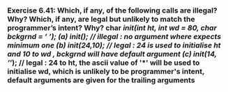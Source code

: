 ### Exercise 6.41: Which, if any, of the following calls are illegal? Why? Which, if any, are legal but unlikely to match the programmer’s intent? Why?    char *init(int ht, int wd = 80, char bckgrnd = ’ ’);    (a) init();             //   illegal : no argument where expects minimum one    (b) init(24,10);        //   legal : 24 is used to initialise ht and 10 to wd , bckgrnd will have default argument    (c) init(14, ’*’);      //   legal : 24 to ht, the ascii value of '*' will be used to initialise wd, which is unlikely                                         to be programmer's intent, default arguments are given for the trailing arguments 